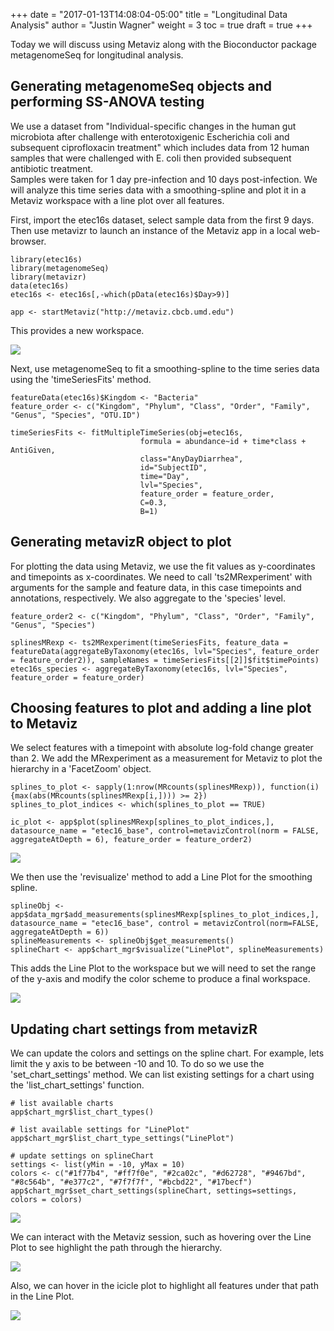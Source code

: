 +++
date = "2017-01-13T14:08:04-05:00"
title = "Longitudinal Data Analysis"
author = "Justin Wagner"
weight = 3
toc = true
draft = true
+++

Today we will discuss using Metaviz along with the Bioconductor package metagenomeSeq for longitudinal analysis.

## Generating metagenomeSeq objects and performing SS-ANOVA testing

We use a dataset from "Individual-specific changes in the human gut microbiota after challenge with enterotoxigenic Escherichia coli and subsequent ciprofloxacin treatment" which includes data from 12 human samples that were challenged with E. coli then provided subsequent antibiotic treatment.  
Samples were taken for 1 day pre-infection and 10 days post-infection. We will analyze this time series data with a smoothing-spline and plot it in a Metaviz workspace with a line plot over all features.  

First, import the etec16s dataset, select sample data from the first 9 days. Then use metavizr to launch an instance of the Metaviz app in a local web-browser.

```{r, eval=FALSE}
library(etec16s)
library(metagenomeSeq)
library(metavizr)
data(etec16s)
etec16s <- etec16s[,-which(pData(etec16s)$Day>9)]

app <- startMetaviz("http://metaviz.cbcb.umd.edu") 
```
This provides a new workspace.

![](/images/metaviz/SplineAppLaunch.png)

Next, use metagenomeSeq to fit a smoothing-spline to the time series data using the 'timeSeriesFits' method.

```{r, eval=FALSE}
featureData(etec16s)$Kingdom <- "Bacteria"
feature_order <- c("Kingdom", "Phylum", "Class", "Order", "Family", "Genus", "Species", "OTU.ID")

timeSeriesFits <- fitMultipleTimeSeries(obj=etec16s,
                             formula = abundance~id + time*class + AntiGiven,
                             class="AnyDayDiarrhea",
                             id="SubjectID",
                             time="Day",
                             lvl="Species",
                             feature_order = feature_order,
                             C=0.3,
                             B=1)
```

## Generating metavizR object to plot

For plotting the data using Metaviz, we use the fit values as y-coordinates and timepoints as x-coordinates.  We need to call 'ts2MRexperiment' with arguments for the sample and feature data, in this case timepoints and annotations, respectively. We also 
aggregate to the 'species' level.

```{r, eval=FALSE}
feature_order2 <- c("Kingdom", "Phylum", "Class", "Order", "Family", "Genus", "Species")

splinesMRexp <- ts2MRexperiment(timeSeriesFits, feature_data = featureData(aggregateByTaxonomy(etec16s, lvl="Species", feature_order = feature_order2)), sampleNames = timeSeriesFits[[2]]$fit$timePoints)
etec16s_species <- aggregateByTaxonomy(etec16s, lvl="Species", feature_order = feature_order)
```

## Choosing features to plot and adding a line plot to Metaviz

We select features with a timepoint with absolute log-fold change greater than 2. We add the MRexperiment as a measurement for Metaviz to plot the hierarchy in a 'FacetZoom' object.

```{r, eval=FALSE}
splines_to_plot <- sapply(1:nrow(MRcounts(splinesMRexp)), function(i) {max(abs(MRcounts(splinesMRexp[i,]))) >= 2})
splines_to_plot_indices <- which(splines_to_plot == TRUE)

ic_plot <- app$plot(splinesMRexp[splines_to_plot_indices,], datasource_name = "etec16_base", control=metavizControl(norm = FALSE, aggregateAtDepth = 6), feature_order = feature_order2)
```

![](/images/metaviz/SplineAddIcicle.png)

We then use the 'revisualize' method to add a Line Plot for the smoothing spline.

```{r, eval=FALSE}
splineObj <- app$data_mgr$add_measurements(splinesMRexp[splines_to_plot_indices,], datasource_name = "etec16_base", control = metavizControl(norm=FALSE, aggregateAtDepth = 6))
splineMeasurements <- splineObj$get_measurements()
splineChart <- app$chart_mgr$visualize("LinePlot", splineMeasurements)
```

This adds the Line Plot to the workspace but we will need to set the range of the y-axis and modify the color scheme to produce a final workspace.

![](/images/metaviz/SplineLinePlotAdded.png)

## Updating chart settings from metavizR

We can update the colors and settings on the spline chart. For example, lets limit the y axis to be between -10 and 10. To do so we use the 'set_chart_settings' method. We can list existing settings for a chart using the 'list_chart_settings' function.

```{r, eval=FALSE, echo=FALSE}
# list available charts
app$chart_mgr$list_chart_types()

# list available settings for "LinePlot"
app$chart_mgr$list_chart_type_settings("LinePlot")

# update settings on splineChart 
settings <- list(yMin = -10, yMax = 10)
colors <- c("#1f77b4", "#ff7f0e", "#2ca02c", "#d62728", "#9467bd", "#8c564b", "#e377c2", "#7f7f7f", "#bcbd22", "#17becf")
app$chart_mgr$set_chart_settings(splineChart, settings=settings, colors = colors)
```

![](/images/metaviz/SplineLinePlotSettings.png)

We can interact with the Metaviz session, such as hovering over the Line Plot to see highlight the path through the hierarchy.

![](/images/metaviz/SplineLinePlotHover.png)

Also, we can hover in the icicle plot to highlight all features under that path in the Line Plot.

![](/images/metaviz/SplineIcicleHover.png)